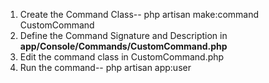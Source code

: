 1)  Create the Command Class--
     php artisan make:command CustomCommand
2) Define the Command Signature and Description in **app/Console/Commands/CustomCommand.php**
3) Edit the command class in CustomCommand.php
4) Run the command--
   php artisan app:user
   
   

